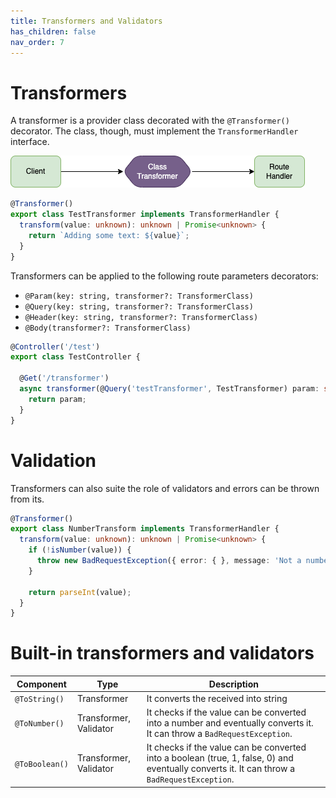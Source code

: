```yaml
---
title: Transformers and Validators
has_children: false
nav_order: 7
---
```


# Transformers

A transformer is a provider class decorated with the `@Transformer()` decorator.
The class, though, must implement the `TransformerHandler` interface.

![Transformers](images/transformers.png)

```typescript
@Transformer()
export class TestTransformer implements TransformerHandler {
  transform(value: unknown): unknown | Promise<unknown> {
    return `Adding some text: ${value}`;
  }
}
```

Transformers can be applied to the following route parameters decorators:

- `@Param(key: string, transformer?: TransformerClass)`
- `@Query(key: string, transformer?: TransformerClass)`
- `@Header(key: string, transformer?: TransformerClass)`
- `@Body(transformer?: TransformerClass)`

```typescript
@Controller('/test')
export class TestController {
  
  @Get('/transformer')
  async transformer(@Query('testTransformer', TestTransformer) param: string) {
    return param;
  }
}
```

# Validation

Transformers can also suite the role of validators and errors can be thrown from its.

```typescript
@Transformer()
export class NumberTransform implements TransformerHandler {
  transform(value: unknown): unknown | Promise<unknown> {
    if (!isNumber(value)) {
      throw new BadRequestException({ error: { }, message: 'Not a number' })
    }
    
    return parseInt(value);
  }
}
```

# Built-in transformers and validators

| Component      | Type                   | Description                                                                                                                                  |
|----------------|------------------------|----------------------------------------------------------------------------------------------------------------------------------------------|
| `@ToString()`  | Transformer            | It converts the received into string                                                                                                         |
| `@ToNumber()`  | Transformer, Validator | It checks if the value can be converted into a number and eventually converts it. It can throw a `BadRequestException`.                      |
| `@ToBoolean()` | Transformer, Validator | It checks if the value can be converted into a boolean (true, 1, false, 0) and eventually converts it. It can throw a `BadRequestException`. |
